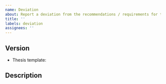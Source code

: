 ```yaml
---
name: Deviation
about: Report a deviation from the recommendations / requirements for theses at the h_da FbI.
title: ''
labels: deviation
assignees: ''
---
```


## Version

- Thesis template: <!-- example: "baa0712df39706c150cdcc8f604267ddd7a819ae" -->

## Description

<!-- Describe the deviation -->
<!-- Link to the relevant h_da documentation and explain how the template deviates from the recommendations / requirements -->
